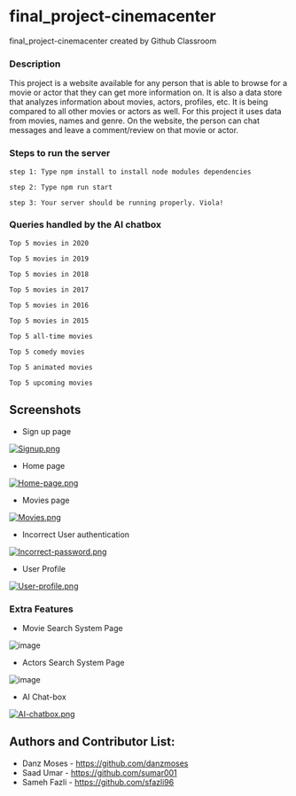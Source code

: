 # final_project-cinemacenter
final_project-cinemacenter created by Github Classroom

### Description 
This project is a website available for any person that is able to browse for a movie or actor that they can get more information on. It is also a data store that analyzes information about movies, actors, profiles, etc. It is being compared to all other movies or actors as well. For this project it uses data from movies, names and genre. On the website, the person can chat messages and leave a comment/review on that movie or actor.

### Steps to run the server
`step 1: Type npm install to install node modules dependencies`

`step 2: Type npm run start`

`step 3: Your server should be running properly. Viola!`

### Queries handled by the AI chatbox
`Top 5 movies in 2020`

`Top 5 movies in 2019`

`Top 5 movies in 2018`

`Top 5 movies in 2017`

`Top 5 movies in 2016`

`Top 5 movies in 2015`

`Top 5 all-time movies`

`Top 5 comedy movies`

`Top 5 animated movies`

`Top 5 upcoming movies`

## Screenshots

* Sign up page

[![Signup.png](https://i.postimg.cc/SKHxVd3k/Signup.png)](https://postimg.cc/cKMWLRdb)

* Home page

[![Home-page.png](https://i.postimg.cc/R0Kk5TqM/Home-page.png)](https://postimg.cc/nsVRqBv5)

* Movies page

[![Movies.png](https://i.postimg.cc/3xD6mZXg/Movies.png)](https://postimg.cc/bZp3jkFJ)

* Incorrect User authentication

[![Incorrect-password.png](https://i.postimg.cc/9QpxGN4w/Incorrect-password.png)](https://postimg.cc/jDDQTc4R)

* User Profile

[![User-profile.png](https://i.postimg.cc/DzSq8C1T/User-profile.png)](https://postimg.cc/67N7PfHj)


### Extra Features 

* Movie Search System Page

![image](https://user-images.githubusercontent.com/43709736/121597860-09e3e480-c9f6-11eb-9c7c-bc6717ee85ca.png)

* Actors Search System Page

![image](https://user-images.githubusercontent.com/43709736/121597970-24b65900-c9f6-11eb-9a15-b5e9d4dfa950.png)

* AI Chat-box

[![AI-chatbox.png](https://i.postimg.cc/63hFT5dg/AI-chatbox.png)](https://postimg.cc/YGhds7Dz)





## Authors and Contributor List:

* Danz Moses - https://github.com/danzmoses
* Saad Umar - https://github.com/sumar001
* Sameh Fazli - https://github.com/sfazli96
